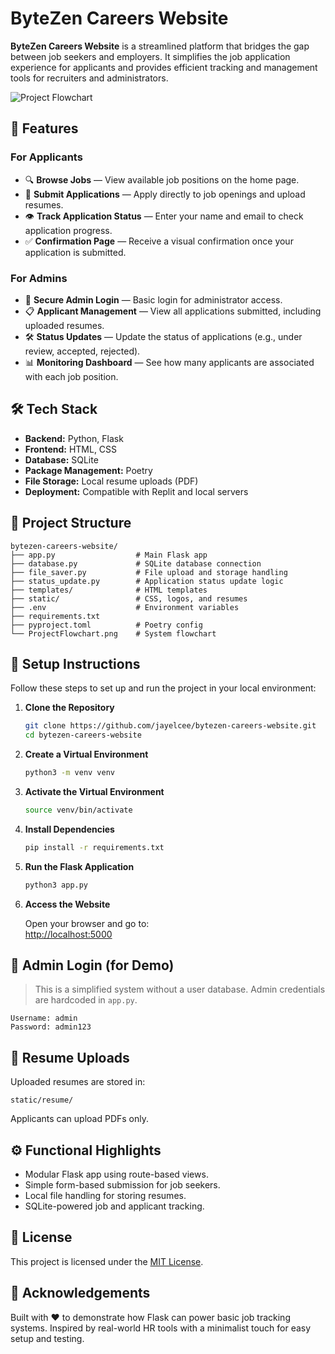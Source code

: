 # ByteZen Careers Website

**ByteZen Careers Website** is a streamlined platform that bridges the gap between job seekers and employers. It simplifies the job application experience for applicants and provides efficient tracking and management tools for recruiters and administrators.

![Project Flowchart](ProjectFlowchart.png)

## 🚀 Features

### For Applicants
- 🔍 **Browse Jobs** — View available job positions on the home page.
- 📄 **Submit Applications** — Apply directly to job openings and upload resumes.
- 👁 **Track Application Status** — Enter your name and email to check application progress.
- ✅ **Confirmation Page** — Receive a visual confirmation once your application is submitted.

### For Admins
- 🔐 **Secure Admin Login** — Basic login for administrator access.
- 📋 **Applicant Management** — View all applications submitted, including uploaded resumes.
- 🛠 **Status Updates** — Update the status of applications (e.g., under review, accepted, rejected).
- 📊 **Monitoring Dashboard** — See how many applicants are associated with each job position.

## 🛠 Tech Stack

- **Backend:** Python, Flask
- **Frontend:** HTML, CSS
- **Database:** SQLite
- **Package Management:** Poetry
- **File Storage:** Local resume uploads (PDF)
- **Deployment:** Compatible with Replit and local servers

## 📂 Project Structure

```
bytezen-careers-website/
├── app.py                  # Main Flask app
├── database.py             # SQLite database connection
├── file_saver.py           # File upload and storage handling
├── status_update.py        # Application status update logic
├── templates/              # HTML templates
├── static/                 # CSS, logos, and resumes
├── .env                    # Environment variables
├── requirements.txt
├── pyproject.toml          # Poetry config
└── ProjectFlowchart.png    # System flowchart
```

## 🧪 Setup Instructions

Follow these steps to set up and run the project in your local environment:

1. **Clone the Repository**

   ```bash
   git clone https://github.com/jayelcee/bytezen-careers-website.git
   cd bytezen-careers-website
   ```

2. **Create a Virtual Environment**

   ```bash
   python3 -m venv venv
   ```

3. **Activate the Virtual Environment**

   ```bash
   source venv/bin/activate
   ```

4. **Install Dependencies**

   ```bash
   pip install -r requirements.txt
   ```

5. **Run the Flask Application**

   ```bash
   python3 app.py
   ```

6. **Access the Website**

   Open your browser and go to:  
   [http://localhost:5000](http://localhost:5000)

## 🔑 Admin Login (for Demo)

> This is a simplified system without a user database. Admin credentials are hardcoded in `app.py`.

```text
Username: admin
Password: admin123
```

## 📁 Resume Uploads

Uploaded resumes are stored in:

```
static/resume/
```

Applicants can upload PDFs only.

## ⚙️ Functional Highlights

- Modular Flask app using route-based views.
- Simple form-based submission for job seekers.
- Local file handling for storing resumes.
- SQLite-powered job and applicant tracking.

## 📜 License

This project is licensed under the [MIT License](LICENSE).

## 🙌 Acknowledgements

Built with ❤️ to demonstrate how Flask can power basic job tracking systems. Inspired by real-world HR tools with a minimalist touch for easy setup and testing.
